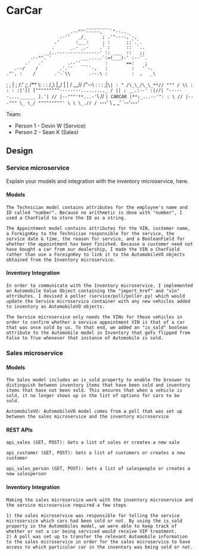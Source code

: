 # CarCar

                                  _________
                           _.--""'-----,   `"--.._
                        .-''   _/_      ; .'"----,`-,
                      .'      :___:     ; :      ;;`.`.
                     .      _.- _.-    .' :      ::  `..
                  __;..----------------' :: ___  ::   ;;
             .--"". '           ___.....`:=(___)-' :--'`.
           .'   .'         .--''__       :       ==:    ;
       .--/    /        .'.''     ``-,   :         :   '`-.
    ."', :    /       .'-`\\       .--.\ :         :  ,   _\

; ; | ; /:' ;; /** \\: : : /\_\\
|\_/ | | / \_\_// /"--\\ \: : : ;|`\|
: " /\_\_/\_\_**// """ / \\ : : : :|'||
["""""""""--------........._ / || ; __.:--' :|//|
"------....______ ].'| // |--"""'**...-'`\ \// `| CARCAR |**;_...--'": : \ // |---""" \_ \_/
"""""""""' \ \ \_.// /
`---' \ \_ _'
`--'---'

Team:

- Person 1 - Devin W (Service)
- Person 2 - Sean K (Sales)

## Design

### Service microservice

Explain your models and integration with the inventory
microservice, here.

#### Models

    The Technician model contains attributes for the employee's name and ID called "number". Because no arithmetic is done with "number", I used a CharField to store the ID as a string.

    The Appointment model contains attributes for the VIN, customer name, a ForeignKey to the Technician responsible for the service, the service date & time, the reason for service, and a BooleanField for whether the appointment has been finished. Because a customer need not have bought a car from our dealership, I made the VIN a CharField rather than use a ForeignKey to link it to the AutomobileVO objects obtained from the Inventory microservice.

#### Inventory Integration

    In order to communicate with the Inventory microservice, I implemented an Automobile Value Object containing the "import_href" and "vin" attributes. I devised a poller (service/poll/poller.py) which would update the Service microservice container with any new vehicles added to inventory as AutomobileVO objects.

    The Service microservice only needs the VINs for these vehicles in order to confirm whether a service appointment VIN is that of a car that was once sold by us. To that end, we added an "is_sold" boolean attribute to the Automobile model in Inventory that gets flipped from False to True whenever that instance of Automobile is sold.

### Sales microservice

#### Models

    The Sales model includes an is_sold property to enable the broswer to distinguish between inventory items that have been sold and inventory items that have not been sold. This ensures that when a vehicle is sold, it no longer shows up in the list of options for cars to be sold.

    AutomobileVO: AutomobileVO model comes from a poll that was set up between the sales microservice and the inventory microservice

#### REST APIs

    api_sales (GET, POST): Gets a list of sales or creates a new sale

    api_customer (GET, POST): Gets a list of customers or creates a new customer

    api_sales_person (GET, POST): Gets a list of salespeople or creates a new salesperson

#### Inventory Integration

    Making the sales microservice work with the inventory microservice and the service microservice required a few steps

    1) the sales microservice was responsible for telling the service microservice which cars had been sold or not. By using the is_sold property in the Automobiles model, we were able to keep track of whether or not a car being serviced would receive VIP treatment.
    2) A poll was set up to transfer the relevant Automobile information to the sales microservice in order for the sales microservice to have access to which particular car in the inventory was being sold or not.
